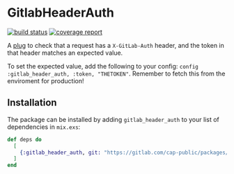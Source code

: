 # GitlabHeaderAuth

[![build status](https://gitlab.com/cap-public/packages/gitlab-header-auth/badges/master/pipeline.svg)](https://gitlab.com/cap-public/packages/gitlab-header-auth/-/commits/master) [![coverage report](https://gitlab.com/cap-public/packages/gitlab-header-auth/badges/master/coverage.svg)](https://cap-public.gitlab.io/packages/gitlab-header-auth/coverage/excoveralls.html)

A [plug](https://github.com/elixir-plug/plug) to check that a request has a `X-GitLab-Auth` header, and the token in that header matches an expected value.

To set the expected value, add the following to your config: `config :gitlab_header_auth, :token, "THETOKEN"`. Remember to fetch this from the enviroment for production!

## Installation

The package can be installed by adding `gitlab_header_auth` to your list of dependencies in `mix.exs`:

```elixir
def deps do
  [
    {:gitlab_header_auth, git: "https://gitlab.com/cap-public/packages/gitlab-header-auth", tag: "1.0.0"}
  ]
end
```
